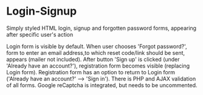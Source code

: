 # Login-Signup

Simply styled HTML login, signup and forgotten password forms, appearing after specific user's action

Login form is visible by default. 
When user chooses 'Forgot password?', form to enter an email address,to which reset code/link should be sent, appears (mailer not included).
After button 'Sign up' is clicked (under 'Already have an account?'), registration form becomes visible (replacing Login form).
Registration form has an option to return to Login form ('Already have an account?' --> 'Sign in').
There is PHP and AJAX validation of all forms.
Google reCaptcha is integrated, but needs to be uncommented.
